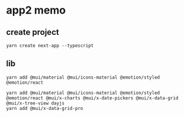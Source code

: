 # app2 memo

## create project

```
yarn create next-app --typescript
```

## lib

```
yarn add @mui/material @mui/icons-material @emotion/styled @emotion/react
```


```
yarn add @mui/material @mui/icons-material @emotion/styled @emotion/react @mui/x-charts @mui/x-date-pickers @mui/x-data-grid @mui/x-tree-view dayjs
yarn add @mui/x-data-grid-pro
```

